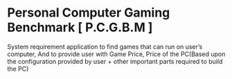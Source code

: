#  Personal Computer Gaming Benchmark [ P.C.G.B.M ]
System requirement application to find games that can run on user’s computer, And to provide user with Game Price, Price of the PC(Based upon the configuration provided by user + other important parts required to build the PC)
